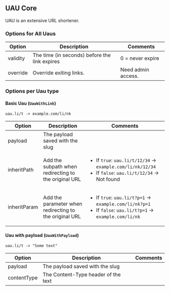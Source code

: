 ## UAU Core

UAU is an extensive URL shortener.

### Options for All Uaus

| Option   | Description                                   | Comments           |
| -------- | --------------------------------------------- | ------------------ |
| validity | The time (in seconds) before the link expires | 0 = never expire   |
| override | Override exiting links.                       | Need admin access. |

### Options per Uau type

#### Basic Uau (`UauWithLink`)

```
uau.li/t -> example.com/li/nk
```

| Option       | Description                                            | Comments                                                                                                                             |
| ------------ | ------------------------------------------------------ | ------------------------------------------------------------------------------------------------------------------------------------ |
| payload      | The payload saved with the slug                        |                                                                                                                                      |
| inheritPath  | Add the subpath when redirecting to the original URL   | <ul><li> If `true`: `uau.li/t/12/34` -> `example.com/li/nk/12/34` </li><li> If `false`: `uau.li/t/12/34` -> Not found </li></ul>     |
| inheritParam | Add the parameter when redirecting to the original URL | <ul><li> If `true`: `uau.li/t?p=1` -> `example.com/li/nk?p=1` </li><li> If `false`: `uau.li/t?p=1` -> `example.com/li/nk` </li></ul> |


#### Uau with payload (`UauWithPayload`)

```
uau.li/t -> "Some text"
```

| Option      | Description                         | Comments |
| ----------- | ----------------------------------- | -------- |
| payload     | The payload saved with the slug     |          |
| contentType | The Content-Type header of the text |          |